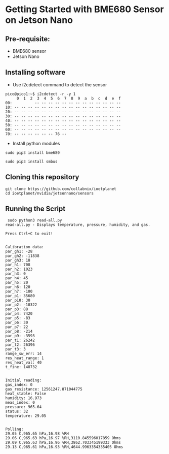 # Getting Started with BME680 Sensor on Jetson Nano

## Pre-requisite:

- BME680 sensor
- Jetson Nano

## Installing software

- Use i2cdetect command to detect the sensor

```
pico@pico1:~$ i2cdetect -r -y 1
     0  1  2  3  4  5  6  7  8  9  a  b  c  d  e  f
00:          -- -- -- -- -- -- -- -- -- -- -- -- -- 
10: -- -- -- -- -- -- -- -- -- -- -- -- -- -- -- -- 
20: -- -- -- -- -- -- -- -- -- -- -- -- -- -- -- -- 
30: -- -- -- -- -- -- -- -- -- -- -- -- -- -- -- -- 
40: -- -- -- -- -- -- -- -- -- -- -- -- -- -- -- -- 
50: -- -- -- -- -- -- -- -- -- -- -- -- -- -- -- -- 
60: -- -- -- -- -- -- -- -- -- -- -- -- -- -- -- -- 
70: -- -- -- -- -- -- 76 --  
```

- Install python modules

```
sudo pip3 install bme680
```

```
sudo pip3 install smbus
```


## Cloning this repository

```
git clone https://github.com/collabnix/ioetplanet
cd ioetplanet/nvidia/jetsonnano/sensors
```

## Running the Script

```
 sudo python3 read-all.py 
read-all.py - Displays temperature, pressure, humidity, and gas.

Press Ctrl+C to exit!


Calibration data:
par_gh1: -28
par_gh2: -11838
par_gh3: 18
par_h1: 708
par_h2: 1023
par_h3: 0
par_h4: 45
par_h5: 20
par_h6: 120
par_h7: -100
par_p1: 35680
par_p10: 30
par_p2: -10322
par_p3: 88
par_p4: 7420
par_p5: -83
par_p6: 30
par_p7: 22
par_p8: -214
par_p9: -3593
par_t1: 26242
par_t2: 26396
par_t3: 3
range_sw_err: 14
res_heat_range: 1
res_heat_val: 40
t_fine: 148732


Initial reading:
gas_index: 0
gas_resistance: 12561247.871044775
heat_stable: False
humidity: 16.973
meas_index: 0
pressure: 965.64
status: 32
temperature: 29.05


Polling:
29.05 C,965.65 hPa,16.98 %RH
29.06 C,965.63 hPa,16.97 %RH,3110.845596017859 Ohms
29.09 C,965.63 hPa,16.96 %RH,3862.703345199333 Ohms
29.13 C,965.61 hPa,16.93 %RH,4644.9963354335405 Ohms
```
